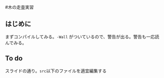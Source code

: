 #木の走査実習

## はじめに
まずコンパイルしてみる。`-Wall` がついているので、警告が出る。警告も一応読んでみる。

## To do
スライドの通り。`src`以下のファイルを適宜編集する